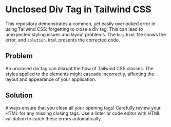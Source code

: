 # Unclosed Div Tag in Tailwind CSS

This repository demonstrates a common, yet easily overlooked error in using Tailwind CSS: forgetting to close a div tag.  This can lead to unexpected styling issues and layout problems.  The `bug.html` file shows the error, and `solution.html` presents the corrected code.

## Problem

An unclosed div tag can disrupt the flow of Tailwind CSS classes.  The styles applied to the elements might cascade incorrectly, affecting the layout and appearance of your application.

## Solution

Always ensure that you close all your opening tags!  Carefully review your HTML for any missing closing tags.  Use a linter or code editor with HTML validation to catch these errors automatically.
